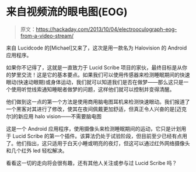 # 来自视频流的眼电图(EOG)

> 原文：<https://hackaday.com/2013/10/04/electrooculograph-eog-from-a-video-stream/>

来自 Lucidcode 的[Michael]又来了，这次是用一款名为 Halovision 的 Android 应用程序。

如果你不记得了，这就是一直致力于 Lucid Scribe 项目的家伙，最终目标是从你的梦里交流！这是它的基本要点。如果我们可以使用传感器来检测睡眠期间的快速眼动(快速动眼期)或身体运动，我们就可以知道我们是否在做梦——那么这只是一个使用听觉线索通知睡眠者做梦的问题，这样他们就可以控制并变得清醒。

他们做到这一点的第一个方法是使用商用脑电图耳机来检测快速眼动。我们报道了一个黑客对其进行了修改，使其在夜间佩戴更加舒适，但真正令人兴奋的是[迈克尔]的新应用 halo vision——不需要脑电图

这是一个 Android 应用程序，使用摄像头来检测睡眠期间的运动，它只是计划用于 Lucid Scribe 的第一个插件。该算法仍处于试验阶段，但目前至少已经有点用了。他们指出，这只适用于白天小睡或明亮的夜灯，但这可以通过红外网络摄像头和几个红外 led 轻松解决。

看看这一切的走向将会很有趣，还有其他人关注或参与过 Lucid Scribe 吗？